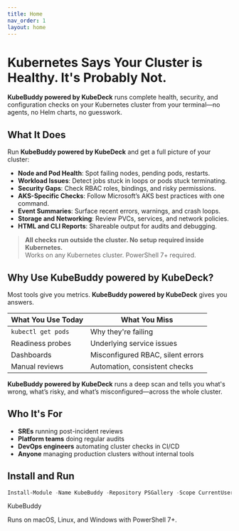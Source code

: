 ```yaml
---
title: Home
nav_order: 1
layout: home
---
```


# Kubernetes Says Your Cluster is Healthy. It's Probably Not.

**KubeBuddy powered by KubeDeck** runs complete health, security, and configuration checks on your Kubernetes cluster from your terminal—no agents, no Helm charts, no guesswork.

## What It Does

Run **KubeBuddy powered by KubeDeck** and get a full picture of your cluster:

- **Node and Pod Health**: Spot failing nodes, pending pods, restarts.
- **Workload Issues**: Detect jobs stuck in loops or pods stuck terminating.
- **Security Gaps**: Check RBAC roles, bindings, and risky permissions.
- **AKS-Specific Checks**: Follow Microsoft’s AKS best practices with one command.
- **Event Summaries**: Surface recent errors, warnings, and crash loops.
- **Storage and Networking**: Review PVCs, services, and network policies.
- **HTML and CLI Reports**: Shareable output for audits and debugging.

> **All checks run outside the cluster. No setup required inside Kubernetes.**  
> Works on any Kubernetes cluster. PowerShell 7+ required.

## Why Use KubeBuddy powered by KubeDeck?

Most tools give you metrics. **KubeBuddy powered by KubeDeck** gives you answers.

| What You Use Today | What You Miss |
|--------------------|----------------|
| `kubectl get pods` | Why they're failing |
| Readiness probes   | Underlying service issues |
| Dashboards         | Misconfigured RBAC, silent errors |
| Manual reviews     | Automation, consistent checks |

**KubeBuddy powered by KubeDeck** runs a deep scan and tells you what's wrong, what’s risky, and what’s misconfigured—across the whole cluster.

## Who It's For

- **SREs** running post-incident reviews  
- **Platform teams** doing regular audits  
- **DevOps engineers** automating cluster checks in CI/CD  
- **Anyone** managing production clusters without internal tools

## Install and Run

```powershell
Install-Module -Name KubeBuddy -Repository PSGallery -Scope CurrentUser
```

KubeBuddy

Runs on macOS, Linux, and Windows with PowerShell 7+.


